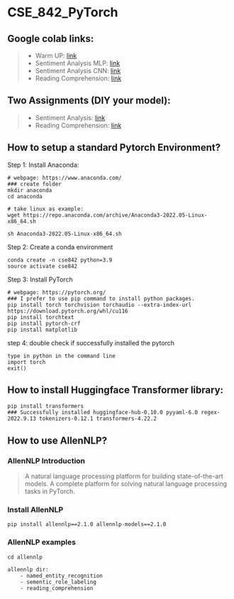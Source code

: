 # CSE_842_PyTorch

## Google colab links:
>- Warm UP: [link](https://colab.research.google.com/drive/1ISjZJkr-2IDzS9aPQ9RsQ0o_1kqzEFjJ?authuser=1)
>- Sentiment Analysis MLP: [link](https://colab.research.google.com/drive/1PmcbtS22Xt-PDJdc2uDgJrz7Wn6es3NL?authuser=0#scrollTo=PLn7EqNZom_Y)
>- Sentiment Analysis CNN: [link](https://colab.research.google.com/drive/1C3nFBYEOTwNbatBJj0rDUhFTMm4hOPZX?authuser=0#scrollTo=B1cQ-LbNokcN)
>- Reading Comprehension: [link](https://colab.research.google.com/drive/1bNUZdX91R0l2IpOgOX3VMCM8zy18GRl9?authuser=0#scrollTo=W8hL4ruV1o6f)

## Two Assignments (DIY your model):
>- Sentiment Analysis: [link](https://colab.research.google.com/drive/1gS5cVwk4zeKP6AD6gSsLS2G4jUNDtp9w?authuser=0#scrollTo=D6rgNEuamq40)
>- Reading Comprehension: [link](https://colab.research.google.com/drive/1MNbOHeOroVFjoYGy_KVmM6yx_Tzq2o45?authuser=0#scrollTo=4lM91gE8qQqv)

## How to setup a standard Pytorch Environment?

Step 1: Install Anaconda:

```shell
# webpage: https://www.anaconda.com/
### create folder
mkdir anaconda
cd anaconda

# take linux as example:
wget https://repo.anaconda.com/archive/Anaconda3-2022.05-Linux-x86_64.sh

sh Anaconda3-2022.05-Linux-x86_64.sh
```

Step 2: Create a conda environment
```shell
conda create -n cse842 python=3.9
source activate cse842
```

Step 3: Install PyTorch
```shell
# webpage: https://pytorch.org/
### I prefer to use pip command to install python packages.
pip install torch torchvision torchaudio --extra-index-url https://download.pytorch.org/whl/cu116
pip install torchtext
pip install pytorch-crf
pip install matplotlib
```

step 4: double check if successfully installed the pytorch
```
type in python in the command line
import torch
exit()
```

## How to install Huggingface Transformer library:

```
pip install transformers
### Successfully installed huggingface-hub-0.10.0 pyyaml-6.0 regex-2022.9.13 tokenizers-0.12.1 transformers-4.22.2
```

## How to use AllenNLP?
### AllenNLP Introduction
> A natural language processing platform for building state-of-the-art models. A complete platform for solving natural language processing tasks in PyTorch.

### Install AllenNLP
```
pip install allennlp==2.1.0 allennlp-models==2.1.0
```

### AllenNLP examples

```
cd allennlp

allennlp dir:
    - named_entity_recognition
    - sementic_role_labeling
    - reading_comprehension
```








